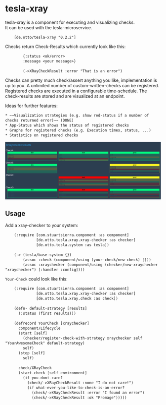 # tesla-xray
tesla-xray is a component for executing and visualizing checks.   
It can be used with the tesla-microservice.

		[de.otto/tesla-xray "0.2.2"]
  
Checks return Check-Results which currently look like this:

			{:status <ok/error>
			:message <your message>}
			
			(->XRayCheckResult :error "That is an error")

Checks can pretty much check/assert anything you like, implementation is up to you.
A unlimited number of custom-written-checks can be registered.
Registered checks are executed in a configurable time-schedule.
The check-results are stored and are visualized at an endpoint.   

Ideas for further features:  

	* ~~Visualization strategies (e.g. show red-status if a number of checks returned error)~~ (DONE)
	* App-Status which shows the status of registered checks
	* Graphs for registered checks (e.g. Execution times, status, ...)
	* Statistics on registered checks

![Example view of tesla-xray](doc/tesla-xray.png)

## Usage
Add a xray-checker to your system:

		(:require [com.stuartsierra.component :as component]
				  [de.otto.tesla.xray.xray-checker :as checker]
				  [de.otto.tesla.system :as tesla])
					
		(-> (tesla/base-system {})
			(assoc :check (component/using (your-check/new-check) []))
			(assoc :xraychecker (component/using (checker/new-xraychecker "xraychecker") [:handler :config])))

`Your-Check` could look like this:

		(:require [com.stuartsierra.component :as component]
				  [de.otto.tesla.xray.xray-checker :as checker]
				  [de.otto.tesla.xray.check :as check])
				  
		(defn- default-strategy [results]
		  (:status (first results)))
		
		(defrecord YourCheck [xraychecker]
		  component/Lifecycle
		  (start [self]
			(checker/register-check-with-strategy xraychecker self "YourAwesomeCheck" default-strategy)
			self)
		  (stop [self]
			self)
		  
		  check/XRayCheck
		  (start-check [self environment]
			(if you-dont-care?
			  (check/->XRayCheckResult :none "I do not care!")
			  (if what-ever-you-like-to-check-is-an-error?
				(check/->XRayCheckResult :error "I found an error")
				(check/->XRayCheckResult :ok "Fromage")))))
